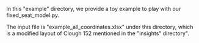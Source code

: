 In this "example" directory, we provide a toy example to play with our fixed_seat_model.py.

The input file is "example_all_coordinates.xlsx" under this directory, which is a modified layout of Clough 152 mentioned in 
the "insights" directory".
